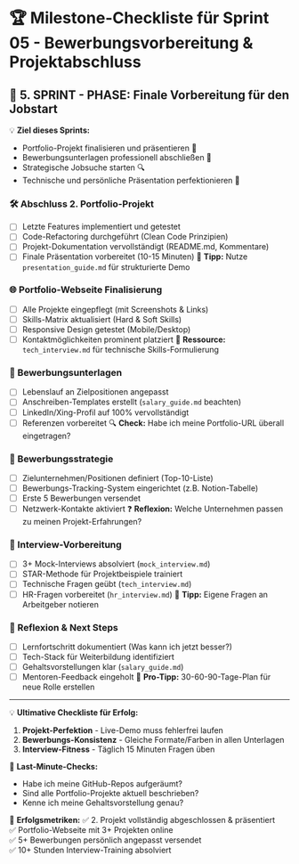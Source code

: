# 🏆 Milestone-Checkliste für Sprint 05 - Bewerbungsvorbereitung & Projektabschluss

## 🚀 5. SPRINT - PHASE: Finale Vorbereitung für den Jobstart

💡 **Ziel dieses Sprints:**
- Portfolio-Projekt finalisieren und präsentieren 🎯
- Bewerbungsunterlagen professionell abschließen 📄
- Strategische Jobsuche starten 🔍
- Technische und persönliche Präsentation perfektionieren 🎤

### 🛠 Abschluss 2. Portfolio-Projekt
- [ ] Letzte Features implementiert und getestet
- [ ] Code-Refactoring durchgeführt (Clean Code Prinzipien)
- [ ] Projekt-Dokumentation vervollständigt (README.md, Kommentare)
- [ ] Finale Präsentation vorbereitet (10-15 Minuten)
🎯 **Tipp:** Nutze `presentation_guide.md` für strukturierte Demo

### 🌐 Portfolio-Webseite Finalisierung
- [ ] Alle Projekte eingepflegt (mit Screenshots & Links)
- [ ] Skills-Matrix aktualisiert (Hard & Soft Skills)
- [ ] Responsive Design getestet (Mobile/Desktop)
- [ ] Kontaktmöglichkeiten prominent platziert
📖 **Ressource:** `tech_interview.md` für technische Skills-Formulierung

### 📄 Bewerbungsunterlagen
- [ ] Lebenslauf an Zielpositionen angepasst
- [ ] Anschreiben-Templates erstellt (`salary_guide.md` beachten)
- [ ] LinkedIn/Xing-Profil auf 100% vervollständigt
- [ ] Referenzen vorbereitet
🔍 **Check:** Habe ich meine Portfolio-URL überall eingetragen?

### 💼 Bewerbungsstrategie
- [ ] Zielunternehmen/Positionen definiert (Top-10-Liste)
- [ ] Bewerbungs-Tracking-System eingerichtet (z.B. Notion-Tabelle)
- [ ] Erste 5 Bewerbungen versendet
- [ ] Netzwerk-Kontakte aktiviert
❓ **Reflexion:** Welche Unternehmen passen zu meinen Projekt-Erfahrungen?

### 🎤 Interview-Vorbereitung
- [ ] 3+ Mock-Interviews absolviert (`mock_interview.md`)
- [ ] STAR-Methode für Projektbeispiele trainiert
- [ ] Technische Fragen geübt (`tech_interview.md`)
- [ ] HR-Fragen vorbereitet (`hr_interview.md`)
📝 **Tipp:** Eigene Fragen an Arbeitgeber notieren

### 🔄 Reflexion & Next Steps
- [ ] Lernfortschritt dokumentiert (Was kann ich jetzt besser?)
- [ ] Tech-Stack für Weiterbildung identifiziert
- [ ] Gehaltsvorstellungen klar (`salary_guide.md`)
- [ ] Mentoren-Feedback eingeholt
🎯 **Pro-Tipp:** 30-60-90-Tage-Plan für neue Rolle erstellen

---
💡 **Ultimative Checkliste für Erfolg:**
1. **Projekt-Perfektion** - Live-Demo muss fehlerfrei laufen
2. **Bewerbungs-Konsistenz** - Gleiche Formate/Farben in allen Unterlagen
3. **Interview-Fitness** - Täglich 15 Minuten Fragen üben

📌 **Last-Minute-Checks:**
- Habe ich meine GitHub-Repos aufgeräumt?
- Sind alle Portfolio-Projekte aktuell beschrieben?
- Kenne ich meine Gehaltsvorstellung genau?

🎉 **Erfolgsmetriken:**
✅ 2. Projekt vollständig abgeschlossen & präsentiert  
✅ Portfolio-Webseite mit 3+ Projekten online  
✅ 5+ Bewerbungen persönlich angepasst versendet  
✅ 10+ Stunden Interview-Training absolviert  
